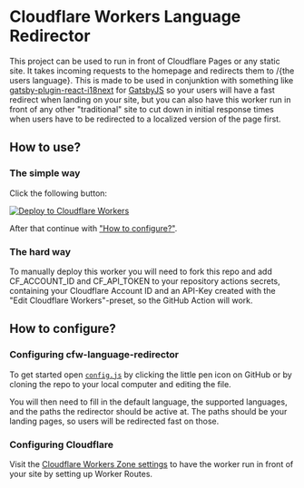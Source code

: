 # Cloudflare Workers Language Redirector

This project can be used to run in front of Cloudflare Pages or any static site. It takes incoming requests to the homepage and redirects them to /{the users language}. This is made to be used in conjunktion with something like [gatsby-plugin-react-i18next](https://www.gatsbyjs.com/plugins/gatsby-plugin-react-i18next/) for [GatsbyJS](https://www.gatsbyjs) so your users will have a fast redirect when landing on your site, but you can also have this worker run in front of any other "traditional" site to cut down in initial response times when users have to be redirected to a localized version of the page first.

## How to use?

### The simple way

Click the following button:

[![Deploy to Cloudflare Workers](https://deploy.workers.cloudflare.com/button)](https://deploy.workers.cloudflare.com/?url=https://github.com/Unkn0wnCat/cfw-language-redirector)

After that continue with ["How to configure?"](#how-to-configure).

### The hard way

To manually deploy this worker you will need to fork this repo and add CF_ACCOUNT_ID and CF_API_TOKEN to your repository actions secrets, containing your Cloudflare Account ID and an API-Key created with the "Edit Cloudflare Workers"-preset, so the GitHub Action will work.

## How to configure?

### Configuring cfw-language-redirector

To get started open [`config.js`](./config.js) by clicking the little pen icon on GitHub or by cloning the repo to your local computer and editing the file.

You will then need to fill in the default language, the supported languages, and the paths the redirector should be active at. The paths should be your landing pages, so users will be redirected fast on those.

### Configuring Cloudflare

Visit the [Cloudflare Workers Zone settings](https://dash.cloudflare.com/?to=/workers) to have the worker run in front of your site by setting up Worker Routes.
